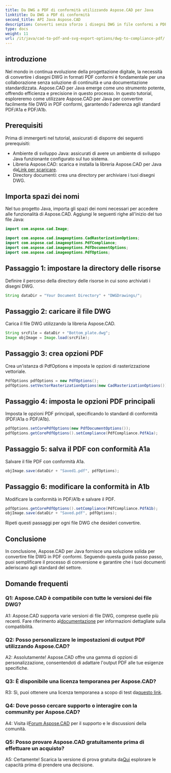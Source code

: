 ```yaml
---
title: Da DWG a PDF di conformità utilizzando Aspose.CAD per Java
linktitle: Da DWG a PDF di conformità
second_title: API Java Aspose.CAD
description: Converti senza sforzo i disegni DWG in file conformi a PDF/A1a e PDF/A1b utilizzando Aspose.CAD per Java. Semplifica il tuo flusso di lavoro con precisione e facilità.
type: docs
weight: 11
url: /it/java/cad-to-pdf-and-svg-export-options/dwg-to-compliance-pdf/
---
```

## introduzione

Nel mondo in continua evoluzione della progettazione digitale, la necessità di convertire i disegni DWG in formati PDF conformi è fondamentale per una collaborazione senza soluzione di continuità e una documentazione standardizzata. Aspose.CAD per Java emerge come uno strumento potente, offrendo efficienza e precisione in questo processo. In questo tutorial, esploreremo come utilizzare Aspose.CAD per Java per convertire facilmente file DWG in PDF conformi, garantendo l'aderenza agli standard PDF/A1a e PDF/A1b.

## Prerequisiti

Prima di immergerti nel tutorial, assicurati di disporre dei seguenti prerequisiti:

- Ambiente di sviluppo Java: assicurati di avere un ambiente di sviluppo Java funzionante configurato sul tuo sistema.
-  Libreria Aspose.CAD: scarica e installa la libreria Aspose.CAD per Java da[Link per scaricare](https://releases.aspose.com/cad/java/).
- Directory documenti: crea una directory per archiviare i tuoi disegni DWG.

## Importa spazi dei nomi

Nel tuo progetto Java, importa gli spazi dei nomi necessari per accedere alle funzionalità di Aspose.CAD. Aggiungi le seguenti righe all'inizio del tuo file Java:

```java
import com.aspose.cad.Image;

import com.aspose.cad.imageoptions.CadRasterizationOptions;
import com.aspose.cad.imageoptions.PdfCompliance;
import com.aspose.cad.imageoptions.PdfDocumentOptions;
import com.aspose.cad.imageoptions.PdfOptions;
```

## Passaggio 1: impostare la directory delle risorse

Definire il percorso della directory delle risorse in cui sono archiviati i disegni DWG.

```java
String dataDir = "Your Document Directory" + "DWGDrawings/";
```

## Passaggio 2: caricare il file DWG

Carica il file DWG utilizzando la libreria Aspose.CAD.

```java
String srcFile = dataDir + "Bottom_plate.dwg";
Image objImage = Image.load(srcFile);
```

## Passaggio 3: crea opzioni PDF

Crea un'istanza di PdfOptions e imposta le opzioni di rasterizzazione vettoriale.

```java
PdfOptions pdfOptions = new PdfOptions();
pdfOptions.setVectorRasterizationOptions(new CadRasterizationOptions());
```

## Passaggio 4: imposta le opzioni PDF principali

Imposta le opzioni PDF principali, specificando lo standard di conformità (PDF/A1a o PDF/A1b).

```java
pdfOptions.setCorePdfOptions(new PdfDocumentOptions());
pdfOptions.getCorePdfOptions().setCompliance(PdfCompliance.PdfA1a);
```

## Passaggio 5: salva il PDF con conformità A1a

Salvare il file PDF con conformità A1a.

```java
objImage.save(dataDir + "Saved1.pdf", pdfOptions);
```

## Passaggio 6: modificare la conformità in A1b

Modificare la conformità in PDF/A1b e salvare il PDF.

```java
pdfOptions.getCorePdfOptions().setCompliance(PdfCompliance.PdfA1b);
objImage.save(dataDir + "Saved.pdf", pdfOptions);
```

Ripeti questi passaggi per ogni file DWG che desideri convertire.

## Conclusione

In conclusione, Aspose.CAD per Java fornisce una soluzione solida per convertire file DWG in PDF conformi. Seguendo questa guida passo passo, puoi semplificare il processo di conversione e garantire che i tuoi documenti aderiscano agli standard del settore.

## Domande frequenti

### Q1: Aspose.CAD è compatibile con tutte le versioni dei file DWG?

 A1: Aspose.CAD supporta varie versioni di file DWG, comprese quelle più recenti. Fare riferimento al[documentazione](https://reference.aspose.com/cad/java/) per informazioni dettagliate sulla compatibilità.

### Q2: Posso personalizzare le impostazioni di output PDF utilizzando Aspose.CAD?

A2: Assolutamente! Aspose.CAD offre una gamma di opzioni di personalizzazione, consentendoti di adattare l'output PDF alle tue esigenze specifiche.

### Q3: È disponibile una licenza temporanea per Aspose.CAD?

 R3: Sì, puoi ottenere una licenza temporanea a scopo di test da[questo link](https://purchase.aspose.com/temporary-license/).

### Q4: Dove posso cercare supporto o interagire con la community per Aspose.CAD?

 A4: Visita il[Forum Aspose.CAD](https://forum.aspose.com/c/cad/19) per il supporto e le discussioni della comunità.

### Q5: Posso provare Aspose.CAD gratuitamente prima di effettuare un acquisto?

 A5: Certamente! Scarica la versione di prova gratuita da[Qui](https://releases.aspose.com/) esplorare le capacità prima di prendere una decisione.
